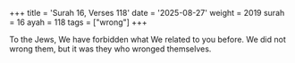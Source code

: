 +++
title = 'Surah 16, Verses 118'
date = '2025-08-27'
weight = 2019
surah = 16
ayah = 118
tags = ["wrong"]
+++

To the Jews, We have forbidden what We related to you before. We did not wrong them, but it was they who wronged themselves.